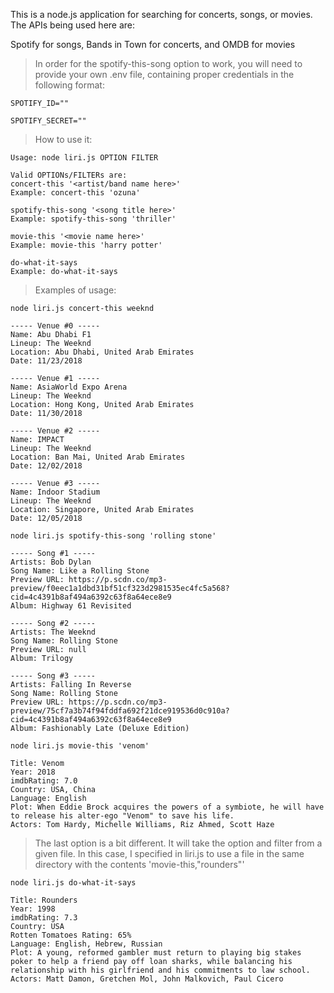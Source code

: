 This is a node.js application for searching for concerts, songs, or movies. The APIs being used here are:

Spotify for songs, Bands in Town for concerts, and OMDB for movies


>In order for the spotify-this-song option to work, you will need to provide your own .env file, containing proper credentials in the following format:

```
SPOTIFY_ID=""

SPOTIFY_SECRET=""
```

>How to use it:
```
Usage: node liri.js OPTION FILTER

Valid OPTIONs/FILTERs are:
concert-this '<artist/band name here>'
Example: concert-this 'ozuna'

spotify-this-song '<song title here>'
Example: spotify-this-song 'thriller'

movie-this '<movie name here>'
Example: movie-this 'harry potter'

do-what-it-says
Example: do-what-it-says
```

>Examples of usage:
```
node liri.js concert-this weeknd

----- Venue #0 -----
Name: Abu Dhabi F1
Lineup: The Weeknd
Location: Abu Dhabi, United Arab Emirates
Date: 11/23/2018

----- Venue #1 -----
Name: AsiaWorld Expo Arena
Lineup: The Weeknd
Location: Hong Kong, United Arab Emirates
Date: 11/30/2018

----- Venue #2 -----
Name: IMPACT
Lineup: The Weeknd
Location: Ban Mai, United Arab Emirates
Date: 12/02/2018

----- Venue #3 -----
Name: Indoor Stadium
Lineup: The Weeknd
Location: Singapore, United Arab Emirates
Date: 12/05/2018
```

```
node liri.js spotify-this-song 'rolling stone'

----- Song #1 -----
Artists: Bob Dylan
Song Name: Like a Rolling Stone
Preview URL: https://p.scdn.co/mp3-preview/f0eec1a1dbd31bf51cf323d2981535ec4fc5a568?cid=4c4391b8af494a6392c63f8a64ece8e9
Album: Highway 61 Revisited

----- Song #2 -----
Artists: The Weeknd
Song Name: Rolling Stone
Preview URL: null
Album: Trilogy

----- Song #3 -----
Artists: Falling In Reverse
Song Name: Rolling Stone
Preview URL: https://p.scdn.co/mp3-preview/75cf7a3b74f94fddfa692f21dce919536d0c910a?cid=4c4391b8af494a6392c63f8a64ece8e9
Album: Fashionably Late (Deluxe Edition)
```

```
node liri.js movie-this 'venom'

Title: Venom
Year: 2018
imdbRating: 7.0
Country: USA, China
Language: English
Plot: When Eddie Brock acquires the powers of a symbiote, he will have to release his alter-ego "Venom" to save his life.
Actors: Tom Hardy, Michelle Williams, Riz Ahmed, Scott Haze
```

>The last option is a bit different. It will take the option and filter from a given file. In this case, I specified in liri.js to use a file in the same directory with the contents 'movie-this,"rounders"'
```
node liri.js do-what-it-says

Title: Rounders
Year: 1998
imdbRating: 7.3
Country: USA
Rotten Tomatoes Rating: 65%
Language: English, Hebrew, Russian
Plot: A young, reformed gambler must return to playing big stakes poker to help a friend pay off loan sharks, while balancing his relationship with his girlfriend and his commitments to law school.
Actors: Matt Damon, Gretchen Mol, John Malkovich, Paul Cicero
```
